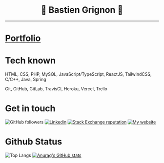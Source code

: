 <h1 align="center">👋 Bastien Grignon 👋</h1>

---

# [Portfolio](https://portfolio-bastien.vercel.app)

# Tech known

HTML, CSS, PHP, MySQL, JavaScript/TypeScript, ReactJS, TailwindCSS, C/C++, Java, Spring

Git, GitHub, GitLab, TravisCI, Heroku, Vercel, Trello



# Get in touch
![GitHub followers](https://img.shields.io/github/followers/bastiengrignon?style=social)
[![Linkedin](https://img.shields.io/badge/LinkedIn--_.svg?style=social&logo=linkedin)](https://www.linkedin.com/in/bastien-grignon/)
[![Stack Exchange reputation](https://img.shields.io/stackexchange/stackoverflow/r/10794636?color=%23F48024&label=Stack%20Overflow&logo=stackoverflow)](https://stackoverflow.com/users/10794636/bastien-grignon?tab=profile)
[![My website](https://img.shields.io/static/v1?label=&message=My%20website&color=blue)](https://portfolio-grignon.herokuapp.com)

# Github Status
![Top Langs](https://github-readme-stats.vercel.app/api/top-langs/?username=bastiengrignon&theme=radical&exclude_repo=github-readme-stats)
[![Anurag's GitHub stats](https://github-readme-stats.vercel.app/api?username=bastiengrignon&show_icons=true&theme=radical)](https://github.com/anuraghazra/github-readme-stats)


<!--
**bastiengrignon/bastiengrignon** is a ✨ _special_ ✨ repository because its `README.md` (this file) appears on your GitHub profile.

Here are some ideas to get you started:

- 🔭 I’m currently working on ...
- 🌱 I’m currently learning ...
- 👯 I’m looking to collaborate on ...
- 🤔 I’m looking for help with ...
- 💬 Ask me about ...
- 📫 How to reach me: ...
- 😄 Pronouns: ...
- ⚡ Fun fact: ...
-->
